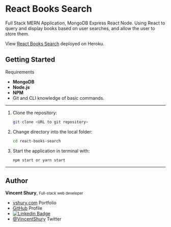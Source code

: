 # React Books Search

Full Stack MERN Application, MongoDB Express React Node. Using React to query and display books based on user searches, and allow the user to store them. 

View [React Books Search](https://googlereactbooks.herokuapp.com/) deployed on Heroku.

## Getting Started

Requirements
* **MongoDB**
* **Node.js**
* **NPM**
* Git and CLI knowledge of basic commands.

---

1. Clone the repository:

    ```bash
    git clone <URL to git repository>
    ```

1. Change directory into the local folder:

    ```bash
    cd react-books-search
    ```

1. Start the application in terminal with:

    ```bash
    npm start or yarn start
    ```

---

## Author

**Vincent Shury**, <small>Full-stack web developer</small>

- [vshury.com](https://vshury.com/) Portfolio
- [GitHub](https://github.com/Vincent440) Profile
- [![Linkedin Badge](https://img.shields.io/badge/-Vincent_Shury-blue?style=flat-square&logo=Linkedin&logoColor=white&link=https://www.linkedin.com/in/vincent-shury/)](https://www.linkedin.com/in/VincentShury/)
- [@VincentShury](https://twitter.com/VincentShury) Twitter

